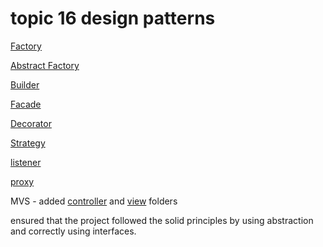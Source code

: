 # topic 16 design patterns

[Factory](https://github.com/colewarner24/solvd_ta_part_2/tree/topic16_designpatterns/jdbc/src/main/java/booking/mybatis/factory)

[Abstract Factory](https://github.com/colewarner24/solvd_ta_part_2/blob/topic16_designpatterns/jdbc/src/main/java/booking/mybatis/factory/AbstractBookingFactory.java)

[Builder](https://github.com/colewarner24/solvd_ta_part_2/tree/topic16_designpatterns/jdbc/src/main/java/booking/mybatis/builder)

[Facade](https://github.com/colewarner24/solvd_ta_part_2/blob/topic16_designpatterns/jdbc/src/main/java/booking/parsers/parser/ParserFacade.java)

[Decorator](https://github.com/colewarner24/solvd_ta_part_2/tree/topic16_designpatterns/jdbc/src/main/java/booking/parsers/decorator)

[Strategy](https://github.com/colewarner24/solvd_ta_part_2/tree/topic16_designpatterns/jdbc/src/main/java/booking/mybatis/services/strategy)

[listener](https://github.com/colewarner24/solvd_ta_part_2/tree/topic16_designpatterns/jdbc/src/main/java/booking/mybatis/listener)

[proxy](https://github.com/colewarner24/solvd_ta_part_2/blob/topic16_designpatterns/jdbc/src/main/java/booking/mybatis/services/ProxyBaseService.java)


MVS - added [controller](https://github.com/colewarner24/solvd_ta_part_2/tree/topic16_designpatterns/jdbc/src/main/java/booking/mybatis/controller) and [view](https://github.com/colewarner24/solvd_ta_part_2/tree/topic16_designpatterns/jdbc/src/main/java/booking/mybatis/view) folders

ensured that the project followed the solid principles by using abstraction and correctly using interfaces.


